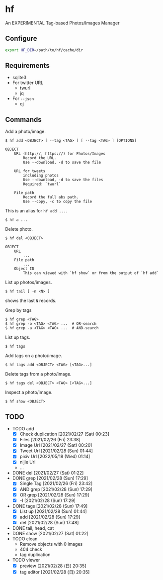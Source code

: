 # hf

An EXPERIMENTAL Tag-based Photos/Images Manager

## Configure

```bash
export HF_DIR=/path/to/hf/cache/dir
```

## Requirements

- sqlite3
- For twitter URL
    - twurl
    - jq
- For `--json`
    - qj

## Commands

Add a photo/image.

```
$ hf add <OBJECT> [ --tag <TAG> ] [ --tag <TAG> ] [OPTIONS]

OBJECT
    URL (http://, https://) for Photos/Images
        Record the URL.
        Use --download, -d to save the file

    URL for tweets
        including photos
        Use --download, -d to save the files
        Required: `twurl`

    File path
        Record the full abs path.
        Use --copy, -c to copy the file
```

This is an alias for `hf add ...`.

```
$ hf a ...
```

Delete photo.

```
$ hf del <OBJECT>

OBJECT
    URL
        ...
    File path
        ...
    Object ID
        This can viewed with `hf show` or from the output of `hf add`
```

List up photos/images.

```
$ hf tail [ -n <N> ]
```

shows the last `N` records.

Grep by tags

```
$ hf grep <TAG>
$ hf grep -o <TAG> <TAG> ...  # OR-search
$ hf grep -a <TAG> <TAG> ...  # AND-search
```

List up tags.

```
$ hf tags
```

Add tags on a photo/image.

```
$ hf tags add <OBJECT> <TAG> [<TAG>...]
```

Delete tags from a photo/image.

```
$ hf tags del <OBJECT> <TAG> [<TAG>...]
```

Inspect a photo/image.

```
$ hf show <OBJECT>
```

## TODO

- TODO add
    - [x] Check duplication [2021/02/27 (Sat) 00:23]
    - [x] Files [2021/02/26 (Fri) 23:38]
    - [x] Image Url [2021/02/27 (Sat) 00:20]
    - [x] Tweet Url [2021/02/28 (Sun) 01:44]
    - [x] pixiv Url [2022/05/18 (Wed) 01:14]
    - [x] nijie Url
    - ...
- DONE del [2021/02/27 (Sat) 01:22]
- DONE grep [2021/02/28 (Sun) 17:29]
    - [x] Single Tag [2021/02/26 (Fri) 23:42]
    - [x] AND grep [2021/02/28 (Sun) 17:29]
    - [x] OR grep [2021/02/28 (Sun) 17:29]
    - [x] -I [2021/02/28 (Sun) 17:29]
- DONE tags [2021/02/28 (Sun) 17:49]
    - [x] List up [2021/02/28 (Sun) 01:44]
    - [x] add [2021/02/28 (Sun) 17:29]
    - [x] del [2021/02/28 (Sun) 17:48]
- DONE tail, head, cat
- DONE show [2021/02/27 (Sat) 01:22]
- TODO clean
    - Remove objects with 0 images
    - 404 check
    - tag duplication
- TODO viewer
    - [x] preview [2021/02/28 (日) 20:35]
    - [x] tag editor [2021/02/28 (日) 20:35]
